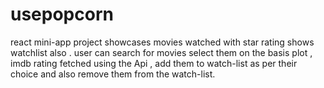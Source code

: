 # usepopcorn
react mini-app project showcases movies watched with star rating shows watchlist also . user can search for movies select them on the basis plot , imdb rating fetched using the Api , add them to watch-list as per their choice and also remove them from the watch-list. 
